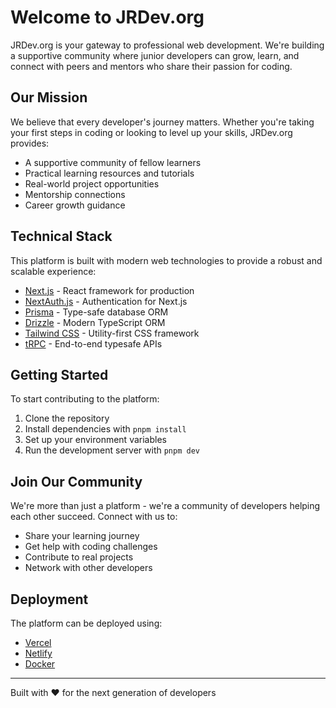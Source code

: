 # Welcome to JRDev.org

JRDev.org is your gateway to professional web development. We're building a supportive community where junior developers can grow, learn, and connect with peers and mentors who share their passion for coding.

## Our Mission

We believe that every developer's journey matters. Whether you're taking your first steps in coding or looking to level up your skills, JRDev.org provides:

- A supportive community of fellow learners
- Practical learning resources and tutorials
- Real-world project opportunities
- Mentorship connections
- Career growth guidance

## Technical Stack

This platform is built with modern web technologies to provide a robust and scalable experience:

- [Next.js](https://nextjs.org) - React framework for production
- [NextAuth.js](https://next-auth.js.org) - Authentication for Next.js
- [Prisma](https://prisma.io) - Type-safe database ORM
- [Drizzle](https://orm.drizzle.team) - Modern TypeScript ORM
- [Tailwind CSS](https://tailwindcss.com) - Utility-first CSS framework
- [tRPC](https://trpc.io) - End-to-end typesafe APIs

## Getting Started

To start contributing to the platform:

1. Clone the repository
2. Install dependencies with `pnpm install`
3. Set up your environment variables
4. Run the development server with `pnpm dev`

## Join Our Community

We're more than just a platform - we're a community of developers helping each other succeed. Connect with us to:

- Share your learning journey
- Get help with coding challenges
- Contribute to real projects
- Network with other developers

## Deployment

The platform can be deployed using:
- [Vercel](https://create.t3.gg/en/deployment/vercel)
- [Netlify](https://create.t3.gg/en/deployment/netlify)
- [Docker](https://create.t3.gg/en/deployment/docker)

---

Built with ❤️ for the next generation of developers
